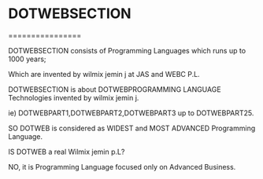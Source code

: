 # DOTWEBSECTION
================

DOTWEBSECTION  consists   of   Programming Languages  which runs  up  to   1000  years;

Which  are  invented   by wilmix jemin  j   at  JAS  and  WEBC  P.L.


DOTWEBSECTION  is  about   DOTWEBPROGRAMMING LANGUAGE Technologies   invented by  wilmix  jemin  j.


ie)  DOTWEBPART1,DOTWEBPART2,DOTWEBPART3   up  to  DOTWEBPART25.

SO DOTWEB  is  considered  as   WIDEST  and   MOST  ADVANCED  Programming  Language.


IS  DOTWEB   a    real   Wilmix jemin  p.L?

NO, it is   Programming Language  focused   only  on  Advanced  Business.

